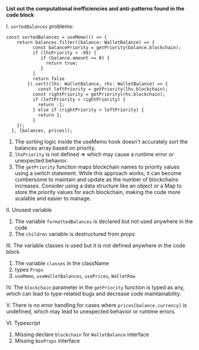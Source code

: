 **List out the computational inefficiencies and anti-patterns found in the code block**

I. `sortedBalances` problems:

```
const sortedBalances = useMemo(() => {
    return balances.filter((balance: WalletBalance) => {
		  const balancePriority = getPriority(balance.blockchain);
		  if (lhsPriority > -99) {
		     if (balance.amount <= 0) {
		       return true;
		     }
		  }
		  return false
		}).sort((lhs: WalletBalance, rhs: WalletBalance) => {
			const leftPriority = getPriority(lhs.blockchain);
		  const rightPriority = getPriority(rhs.blockchain);
		  if (leftPriority > rightPriority) {
		    return -1;
		  } else if (rightPriority > leftPriority) {
		    return 1;
		  }
    });
  }, [balances, prices]);
```

1. The sorting logic inside the useMemo hook doesn't accurately sort the balances array based on priority.
2. `lhsPriority` is not defined => which may cause a runtime error or unexpected behavior.
3. The `getPriority` function maps blockchain names to priority values using a switch statement. While this approach works, it can become cumbersome to maintain and update as the number of blockchains increases. Consider using a data structure like an object or a Map to store the priority values for each blockchain, making the code more scalable and easier to manage.

II. Unused variable

1. The variable `formattedBalances` is declared but not used anywhere in the code
2. The `children` variable is destructured from props

III. The variable classes is used but it is not defined anywhere in the code block

1. The variable `classes` in the className
2. types `Props`
3. `useMemo`, `useWalletBalances`, `usePrices`, `WalletRow`

IV. The `blockchain` parameter in the `getPriority` function is typed as any, which can lead to type-related bugs and decrease code maintainability.

V. There is no error handling for cases where `prices[balance.currency]` is undefined, which may lead to unexpected behavior or runtime errors.

VI. Typescript

1. Missing declare `blockchain` for `WalletBalance` interface
2. Missing `BoxProps` interface
